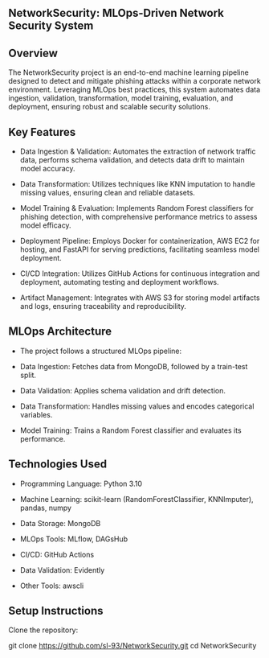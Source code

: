 ## NetworkSecurity: MLOps-Driven Network Security System
## Overview

The NetworkSecurity project is an end-to-end machine learning pipeline designed to detect and mitigate phishing attacks within a corporate network environment. Leveraging MLOps best practices, this system automates data ingestion, validation, transformation, model training, evaluation, and deployment, ensuring robust and scalable security solutions.

## Key Features
- Data Ingestion & Validation: Automates the extraction of network traffic data, performs schema validation, and detects data drift to maintain model accuracy.

- Data Transformation: Utilizes techniques like KNN imputation to handle missing values, ensuring clean and reliable datasets.

- Model Training & Evaluation: Implements Random Forest classifiers for phishing detection, with comprehensive performance metrics to assess model efficacy.

- Deployment Pipeline: Employs Docker for containerization, AWS EC2 for hosting, and FastAPI for serving predictions, facilitating seamless model deployment.

- CI/CD Integration: Utilizes GitHub Actions for continuous integration and deployment, automating testing and deployment workflows.

- Artifact Management: Integrates with AWS S3 for storing model artifacts and logs, ensuring traceability and reproducibility.

## MLOps Architecture

- The project follows a structured MLOps pipeline:

- Data Ingestion: Fetches data from MongoDB, followed by a train-test split.

- Data Validation: Applies schema validation and drift detection.

- Data Transformation: Handles missing values and encodes categorical variables.

- Model Training: Trains a Random Forest classifier and evaluates its performance.


## Technologies Used
- Programming Language: Python 3.10

- Machine Learning: scikit-learn (RandomForestClassifier, KNNImputer), pandas, numpy

- Data Storage: MongoDB

- MLOps Tools: MLflow, DAGsHub

- CI/CD: GitHub Actions

- Data Validation: Evidently

- Other Tools: awscli

## Setup Instructions
Clone the repository:

git clone https://github.com/sl-93/NetworkSecurity.git
cd NetworkSecurity
